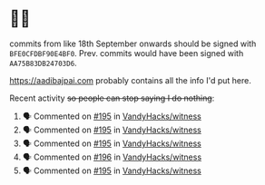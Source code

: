 # 👋🏻
<!--
**aadibajpai/aadibajpai** is a ✨ _special_ ✨ repository because its `README.md` (this file) appears on your GitHub profile.
-->
commits from like 18th September onwards should be signed with `BFE0CFDBF90E4BF0`. Prev. commits would have been signed with `AA75B83DB24703D6`.

https://aadibajpai.com probably contains all the info I'd put here.

Recent activity ~~so people can stop saying I do nothing~~:
<!--START_SECTION:activity-->
1. 🗣 Commented on [#195](https://github.com/VandyHacks/witness/issues/195) in [VandyHacks/witness](https://github.com/VandyHacks/witness)
2. 🗣 Commented on [#195](https://github.com/VandyHacks/witness/issues/195) in [VandyHacks/witness](https://github.com/VandyHacks/witness)
3. 🗣 Commented on [#195](https://github.com/VandyHacks/witness/issues/195) in [VandyHacks/witness](https://github.com/VandyHacks/witness)
4. 🗣 Commented on [#196](https://github.com/VandyHacks/witness/issues/196) in [VandyHacks/witness](https://github.com/VandyHacks/witness)
5. 🗣 Commented on [#195](https://github.com/VandyHacks/witness/issues/195) in [VandyHacks/witness](https://github.com/VandyHacks/witness)
<!--END_SECTION:activity-->
